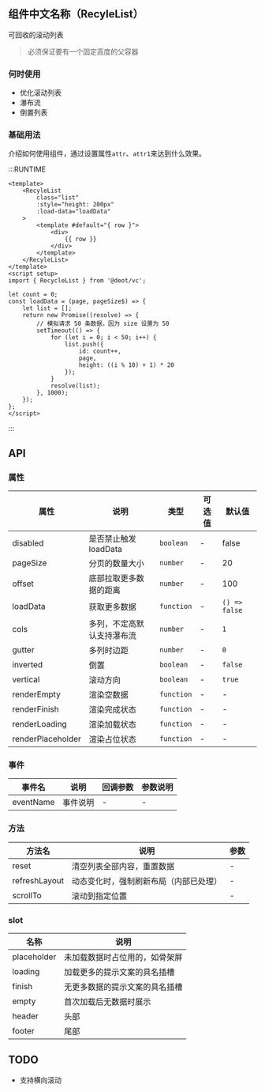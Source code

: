## 组件中文名称（RecyleList）
可回收的滚动列表

> 必须保证要有一个固定高度的父容器

### 何时使用
- 优化滚动列表
- 瀑布流
- 倒置列表


### 基础用法
介绍如何使用组件，通过设置属性`attr`、`attr1`来达到什么效果。

:::RUNTIME
```vue
<template>
	<RecyleList 
		class="list" 
		:style="height: 200px" 
		:load-data="loadData"
	>
		<template #default="{ row }">
			<div>
				{{ row }}
			</div>
		</template>
	</RecyleList>
</template>
<script setup>
import { RecycleList } from '@deot/vc';

let count = 0;
const loadData = (page, pageSize$) => {
	let list = [];
	return new Promise((resolve) => {
		// 模拟请求 50 条数据，因为 size 设置为 50
		setTimeout(() => {
			for (let i = 0; i < 50; i++) {
				list.push({
					id: count++,
					page,
					height: ((i % 10) + 1) * 20
				});
			}
			resolve(list);
		}, 1000);
	});
};
</script>
```
:::

## API

### 属性
| 属性                | 说明             | 类型         | 可选值 | 默认值           |
| ----------------- | -------------- | ---------- | --- | ------------- |
| disabled          | 是否禁止触发loadData | `boolean`  | -   | false         |
| pageSize          | 分页的数量大小        | `number`   | -   | 20            |
| offset            | 底部拉取更多数据的距离    | `number`   | -   | 100           |
| loadData          | 获取更多数据         | `function` | -   | `() => false` |
| cols              | 多列，不定高默认支持瀑布流  | `number`   | -   | `1`           |
| gutter            | 多列时边距          | `number`   | -   | `0`           |
| inverted          | 倒置             | `boolean`  | -   | `false`       |
| vertical          | 滚动方向           | `boolean`  | -   | `true`        |
| renderEmpty       | 渲染空数据          | `function` | -   | -             |
| renderFinish      | 渲染完成状态         | `function` | -   | -             |
| renderLoading     | 渲染加载状态         | `function` | -   | -             |
| renderPlaceholder | 渲染占位状态         | `function` | -   | -             |


### 事件

| 事件名       | 说明   | 回调参数 | 参数说明 |
| --------- | ---- | ---- | ---- |
| eventName | 事件说明 | -    | -    |


### 方法

| 方法名           | 说明                  | 参数 |
| ------------- | ------------------- | -- |
| reset         | 清空列表全部内容，重置数据       | -  |
| refreshLayout | 动态变化时，强制刷新布局（内部已处理） | -  |
| scrollTo      | 滚动到指定位置             | -  |


### slot

| 名称          | 说明              |
| ----------- | --------------- |
| placeholder | 未加载数据时占位用的，如骨架屏 |
| loading     | 加载更多的提示文案的具名插槽  |
| finish      | 无更多数据的提示文案的具名插槽 |
| empty       | 首次加载后无数据时展示     |
| header      | 头部              |
| footer      | 尾部              |


## TODO
- 支持横向滚动


